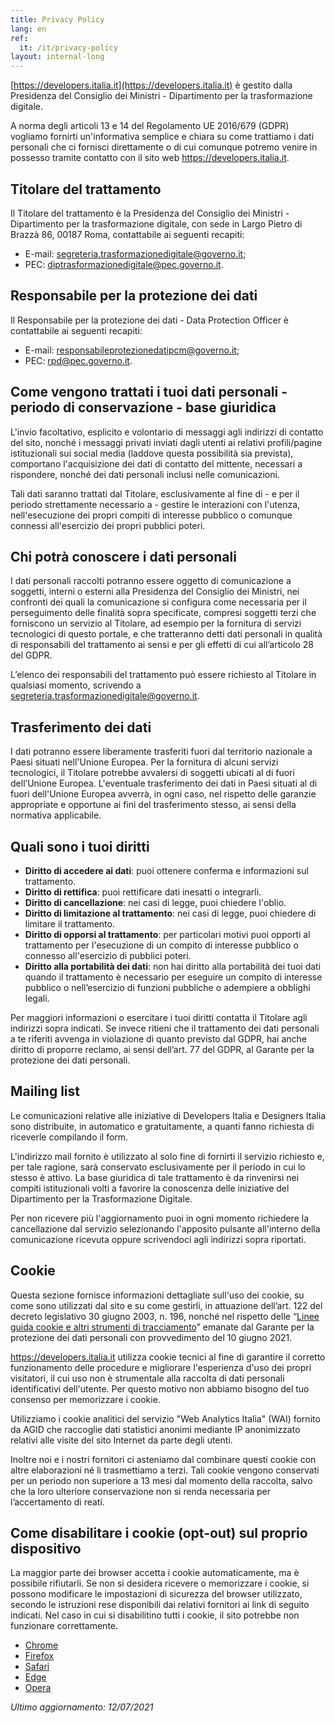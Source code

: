 ```yaml
---
title: Privacy Policy
lang: en
ref:
  it: /it/privacy-policy
layout: internal-long
---
```


[https://developers.italia.it](https://developers.italia.it) è gestito dalla Presidenza
del Consiglio dei Ministri - Dipartimento per la trasformazione digitale.

A norma degli articoli 13 e 14 del Regolamento UE 2016/679 (GDPR) vogliamo fornirti
un'informativa semplice e chiara su come trattiamo i dati personali che ci fornisci
direttamente o di cui comunque potremo venire in possesso tramite contatto con il sito web
https://developers.italia.it.

## Titolare del trattamento

Il Titolare del trattamento è la Presidenza del Consiglio dei Ministri - Dipartimento per
la trasformazione digitale, con sede in Largo Pietro di Brazzà 86, 00187 Roma,
contattabile ai seguenti recapiti:

* E-mail: [segreteria.trasformazionedigitale@governo.it](mailto:segreteria.trasformazionedigitale@governo.it);
* PEC: [diptrasformazionedigitale@pec.governo.it](mailto:diptrasformazionedigitale@pec.governo.it).

## Responsabile per la protezione dei dati

Il Responsabile per la protezione dei dati - Data Protection Officer è contattabile ai
seguenti recapiti:

* E-mail: [responsabileprotezionedatipcm@governo.it](mailto:responsabileprotezionedatipcm@governo.it);
* PEC: [rpd@pec.governo.it](mailto:rpd@pec.governo.it).

## Come vengono trattati i tuoi dati personali - periodo di conservazione - base giuridica

L'invio facoltativo, esplicito e volontario di messaggi
agli indirizzi di contatto del sito, nonché i messaggi privati inviati dagli utenti ai
relativi profili/pagine istituzionali sui social media (laddove questa possibilità sia
prevista), comportano l'acquisizione dei dati di contatto del mittente, necessari a
rispondere, nonché dei dati personali inclusi nelle comunicazioni.

Tali dati saranno trattati dal Titolare, esclusivamente al fine di - e per il periodo strettamente
necessario a - gestire le interazioni con l'utenza, nell'esecuzione dei propri compiti di
interesse pubblico o comunque connessi all'esercizio dei propri pubblici poteri.

## Chi potrà conoscere i dati personali

I dati personali raccolti potranno essere oggetto di comunicazione a soggetti, interni
o esterni alla Presidenza del Consiglio dei Ministri, nei confronti dei quali la
comunicazione si configura come necessaria per il perseguimento delle finalità
sopra specificate, compresi soggetti terzi che forniscono un servizio al Titolare,
ad esempio per la fornitura di servizi tecnologici di questo portale, e che
tratteranno detti dati personali in qualità di responsabili del trattamento ai sensi e per
gli effetti di cui all’articolo 28 del GDPR.

L’elenco dei responsabili del trattamento può essere richiesto al Titolare in qualsiasi momento,
scrivendo a
[segreteria.trasformazionedigitale@governo.it](mailto:segreteria.trasformazionedigitale@governo.it).

## Trasferimento dei dati

I dati potranno essere liberamente trasferiti fuori dal territorio nazionale a Paesi
situati nell'Unione Europea.
Per la fornitura di alcuni servizi tecnologici, il Titolare potrebbe avvalersi di
soggetti ubicati al di fuori dell’Unione Europea. L'eventuale trasferimento dei dati in
Paesi situati al di fuori dell'Unione Europea avverrà, in ogni caso, nel rispetto delle
garanzie appropriate e opportune ai fini del trasferimento stesso, ai sensi della
normativa applicabile.

## Quali sono i tuoi diritti

* **Diritto di accedere ai dati**: puoi ottenere conferma e informazioni sul trattamento.
* **Diritto di rettifica**: puoi rettificare dati inesatti o integrarli.
* **Diritto di cancellazione**: nei casi di legge, puoi chiedere l'oblio.
* **Diritto di limitazione al trattamento**: nei casi di legge, puoi chiedere di limitare
  il trattamento.
* **Diritto di opporsi al trattamento**: per particolari motivi puoi opporti al trattamento
  per l'esecuzione di un compito di interesse pubblico o connesso all'esercizio di pubblici poteri.
* **Diritto alla portabilità dei dati**: non hai diritto alla portabilità dei tuoi dati
  quando il trattamento è necessario per eseguire un compito di interesse pubblico o
  nell’esercizio di funzioni pubbliche o adempiere a obblighi legali.

Per maggiori informazioni o esercitare i tuoi diritti contatta il Titolare agli indirizzi
sopra indicati. Se invece ritieni che il trattamento dei dati personali a te riferiti
avvenga in violazione di quanto previsto dal GDPR, hai anche diritto di proporre reclamo,
ai sensi dell’art. 77 del GDPR, al Garante per la protezione dei dati personali.

## Mailing list

Le comunicazioni relative alle iniziative di Developers Italia e Designers
Italia sono distribuite, in automatico e gratuitamente, a quanti fanno
richiesta di riceverle compilando il form.

L'indirizzo mail fornito è utilizzato al solo fine di fornirti il servizio
richiesto e, per tale ragione, sarà conservato esclusivamente per il periodo in
cui lo stesso è attivo. La base giuridica di tale trattamento è da rinvenirsi
nei compiti istituzionali volti a favorire la conoscenza delle iniziative del
Dipartimento per la Trasformazione Digitale.

Per non ricevere più l'aggiornamento puoi in ogni momento richiedere la
cancellazione dal servizio selezionando l'apposito pulsante all'interno della
comunicazione ricevuta oppure scrivendoci agli indirizzi sopra riportati.

## Cookie

Questa sezione fornisce informazioni dettagliate sull'uso dei cookie, su come sono
utilizzati dal sito e su come gestirli, in attuazione dell’art. 122 del decreto
legislativo 30 giugno 2003, n. 196, nonché nel rispetto delle
“[Linee guida cookie e altri strumenti di tracciamento](https://www.garanteprivacy.it/web/guest/home/docweb/-/docweb-display/docweb/9677876)”
emanate dal Garante per la protezione dei dati personali con provvedimento
del 10 giugno 2021.

https://developers.italia.it utilizza cookie tecnici al fine di garantire il corretto
funzionamento delle procedure e migliorare l'esperienza d'uso dei propri visitatori,
il cui uso non è strumentale alla raccolta di dati personali identificativi
dell'utente. Per questo motivo non abbiamo bisogno del tuo consenso per
memorizzare i cookie.

Utilizziamo i cookie analitici del servizio "Web Analytics Italia" (WAI) fornito
da AGID che raccoglie dati statistici anonimi mediante IP anonimizzato relativi
alle visite del sito Internet da parte degli utenti.

Inoltre noi e i nostri fornitori ci asteniamo dal combinare questi cookie con altre
elaborazioni né li trasmettiamo a terzi.
Tali cookie vengono conservati per un periodo non superiore a 13 mesi dal momento della
raccolta, salvo che la loro ulteriore conservazione non si renda necessaria per
l’accertamento di reati.

## Come disabilitare i cookie (opt-out) sul proprio dispositivo

La maggior parte dei browser accetta i cookie automaticamente, ma è possibile rifiutarli.
Se non si desidera ricevere o memorizzare i cookie, si possono modificare le impostazioni
di sicurezza del browser utilizzato, secondo le istruzioni rese disponibili dai
relativi fornitori ai link di seguito indicati. Nel caso in cui si disabilitino tutti
i cookie, il sito potrebbe non funzionare correttamente.

* [Chrome](https://support.google.com/chrome/answer/95647)
* [Firefox](https://support.mozilla.org/it/kb/protezione-antitracciamento-avanzata-firefox-desktop)
* [Safari](https://support.apple.com/guide/safari/manage-cookies-and-website-data-sfri11471/mac)
* [Edge](https://support.microsoft.com/it-it/help/4027947/microsoft-edge-delete-cookies)
* [Opera](https://help.opera.com/en/latest/web-preferences/#cookies)

*Ultimo aggiornamento: 12/07/2021*
